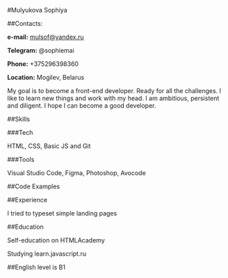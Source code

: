#Mulyukova Sophiya

##Contacts:

**e-mail:** mulsof@yandex.ru 

**Telegram:** @sophiemai

**Phone:** +375296398360

**Location:** Mogilev, Belarus

My goal is to become a front-end developer.
Ready for all the challenges. I like to learn new things and work with my head. I am ambitious, persistent and diligent. I hope I can become a good developer.

##Skills

###Tech

HTML, CSS, Basic JS and Git

###Tools

Visual Studio Code, Figma, Photoshop, Avocode

##Code Examples

##Experience

I tried to typeset simple landing pages

##Education

Self-education on HTMLAcademy

Studying learn.javascript.ru

##English level is B1